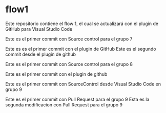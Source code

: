# flow1
Este repositorio contiene el flow 1, el cual se actualizará con el plugin de GitHub para Visual Studio Code

Este es el primer commit con Source control para el grupo 7

Este es es el primer commit con el plugin de GitHub
Este es el segundo commit desde el plugin de github

Este es el primer commit con Source control para el grupo 8

Este es el primer commit con el plugin de github

Este es el primer commit con SourceControl desde Visual Studio Code en grupo 9

Este es el primer commit con Pull Request para el grupo 9
Esta es la segunda modificacion con Pull Request para el grupo 9
